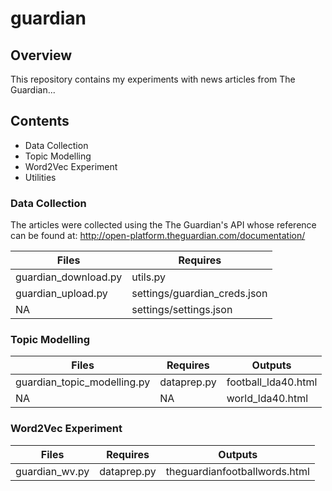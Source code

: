 # guardian

## Overview

This repository contains my experiments with news articles from The Guardian...

## Contents
* Data Collection 
* Topic Modelling 
* Word2Vec Experiment
* Utilities

### Data Collection

The articles were collected using the The Guardian's API whose reference can be found at: 
http://open-platform.theguardian.com/documentation/

Files | Requires
---- | ----
guardian_download.py | utils.py
guardian_upload.py | settings/guardian_creds.json
NA | settings/settings.json


### Topic Modelling

Files | Requires | Outputs
---- | ---- | ----
guardian_topic_modelling.py | dataprep.py | football_lda40.html
NA | NA | world_lda40.html

### Word2Vec Experiment

Files | Requires | Outputs
---- | ---- | ----
guardian_wv.py | dataprep.py | theguardianfootballwords.html
